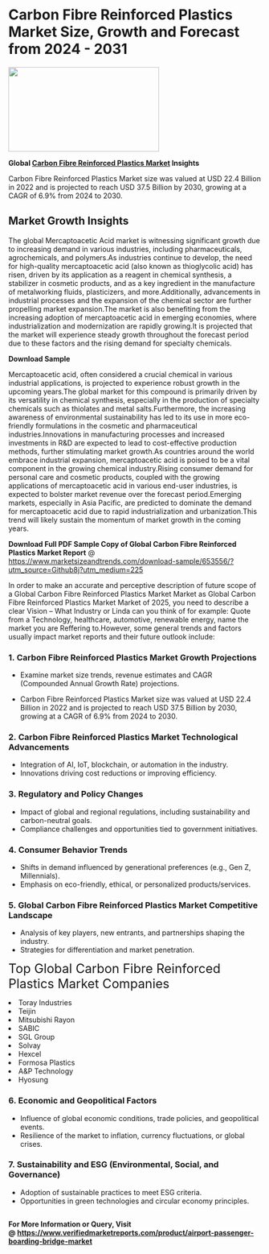 <H1>Carbon Fibre Reinforced Plastics Market Size, Growth and Forecast from 2024 - 2031</H1><img class="aligncenter size-medium wp-image-584254" src="https://thirdeyenews.in/wp-content/uploads/2024/09/Global-Market-Research-300x168.jpeg" alt="" width="300" height="168" /><p><strong>Global&nbsp;<a href="https://www.marketsizeandtrends.com/download-sample/653556/?utm_source=Github8j?utm_medium=225">Carbon Fibre Reinforced Plastics Market</a> Insights</strong></p><p>Carbon Fibre Reinforced Plastics Market size was valued at USD 22.4 Billion in 2022 and is projected to reach USD 37.5 Billion by 2030, growing at a CAGR of 6.9% from 2024 to 2030.</p><p><h2>Market Growth Insights</h2> <p>The global Mercaptoacetic Acid market is witnessing significant growth due to increasing demand in various industries, including pharmaceuticals, agrochemicals, and polymers.As industries continue to develop, the need for high-quality mercaptoacetic acid (also known as thioglycolic acid) has risen, driven by its application as a reagent in chemical synthesis, a stabilizer in cosmetic products, and as a key ingredient in the manufacture of metalworking fluids, plasticizers, and more.Additionally, advancements in industrial processes and the expansion of the chemical sector are further propelling market expansion.The market is also benefiting from the increasing adoption of mercaptoacetic acid in emerging economies, where industrialization and modernization are rapidly growing.It is projected that the market will experience steady growth throughout the forecast period due to these factors and the rising demand for specialty chemicals.</p> <p><strong>Download Sample</strong></p> <p>Mercaptoacetic acid, often considered a crucial chemical in various industrial applications, is projected to experience robust growth in the upcoming years.The global market for this compound is primarily driven by its versatility in chemical synthesis, especially in the production of specialty chemicals such as thiolates and metal salts.Furthermore, the increasing awareness of environmental sustainability has led to its use in more eco-friendly formulations in the cosmetic and pharmaceutical industries.Innovations in manufacturing processes and increased investments in R&D are expected to lead to cost-effective production methods, further stimulating market growth.As countries around the world embrace industrial expansion, mercaptoacetic acid is poised to be a vital component in the growing chemical industry.Rising consumer demand for personal care and cosmetic products, coupled with the growing applications of mercaptoacetic acid in various end-user industries, is expected to bolster market revenue over the forecast period.Emerging markets, especially in Asia Pacific, are predicted to dominate the demand for mercaptoacetic acid due to rapid industrialization and urbanization.This trend will likely sustain the momentum of market growth in the coming years.</p> <p><span class=""><strong>Download Full PDF Sample Copy of Global Carbon Fibre Reinforced Plastics Market Report</strong> @ <a href="https://www.marketsizeandtrends.com/download-sample/653556/?utm_source=Github8j?utm_medium=225" target="_blank">https://www.marketsizeandtrends.com/download-sample/653556/?utm_source=Github8j?utm_medium=225</a></span></p><p>In order to make an accurate and perceptive description of future scope of a Global&nbsp;Carbon Fibre Reinforced Plastics Market Market as Global&nbsp;Carbon Fibre Reinforced Plastics Market Market of 2025, you need to describe a clear Vision &ndash; What Industry or Linda can you think of for example: Quote from a Technology, healthcare, automotive, renewable energy, name the market you are Reffering to.However, some general trends and factors usually impact market reports and their future outlook include:</p><h3>1.&nbsp;<strong>Carbon Fibre Reinforced Plastics Market Growth Projections</strong></h3><ul><li>Examine market size trends, revenue estimates and CAGR (Compounded Annual Growth Rate) projections.</li><li><p>Carbon Fibre Reinforced Plastics Market size was valued at USD 22.4 Billion in 2022 and is projected to reach USD 37.5 Billion by 2030, growing at a CAGR of 6.9% from 2024 to 2030.</p></li></ul><h3>2.&nbsp;<strong>Carbon Fibre Reinforced Plastics Market Technological Advancements</strong></h3><ul><li>Integration of AI, IoT, blockchain, or automation in the industry.</li><li>Innovations driving cost reductions or improving efficiency.</li></ul><h3>3.&nbsp;<strong>Regulatory and Policy Changes</strong></h3><ul><li>Impact of global and regional regulations, including sustainability and carbon-neutral goals.</li><li>Compliance challenges and opportunities tied to government initiatives.</li></ul><h3>4.&nbsp;<strong>Consumer Behavior Trends</strong></h3><ul><li>Shifts in demand influenced by generational preferences (e.g., Gen Z, Millennials).</li><li>Emphasis on eco-friendly, ethical, or personalized products/services.</li></ul><h3>5.&nbsp;<strong>Global Carbon Fibre Reinforced Plastics Market Competitive Landscape</strong></h3><ul><li>Analysis of key players, new entrants, and partnerships shaping the industry.</li><li>Strategies for differentiation and market penetration.</li></ul><p data-pm-slice="1 1 []"><span style="color: inherit; font-family: inherit; font-size: 25px;">Top Global Carbon Fibre Reinforced Plastics Market Companies</span></p><div class="" data-test-id=""><p><li>Toray Industries</li><li> Teijin</li><li> Mitsubishi Rayon</li><li> SABIC</li><li> SGL Group</li><li> Solvay</li><li> Hexcel</li><li> Formosa Plastics</li><li> A&P Technology</li><li> Hyosung</li></p></div><h3>6.&nbsp;<strong>Economic and Geopolitical Factors</strong></h3><ul><li>Influence of global economic conditions, trade policies, and geopolitical events.</li><li>Resilience of the market to inflation, currency fluctuations, or global crises.</li></ul><h3>7.&nbsp;<strong>Sustainability and ESG (Environmental, Social, and Governance)</strong></h3><ul><li>Adoption of sustainable practices to meet ESG criteria.</li><li>Opportunities in green technologies and circular economy principles.</li></ul><h2><strong style="font-size: 14px;">For More Information or Query, Visit @&nbsp;</strong><a style="background-color: #ffffff; font-size: 14px;" href="https://www.marketsizeandtrends.com/report/carbon-fibre-reinforced-plastics-market/" target="_blank">https://www.verifiedmarketreports.com/product/airport-passenger-boarding-bridge-market</a></h2>